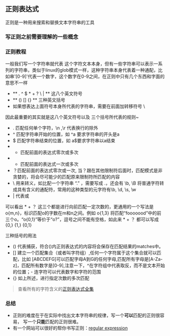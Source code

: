 ## 正则表达式
正则是一种用来搜索和替换文本字符串的工具

### 写正则之前需要理解的一些概念


### 正则教程
一般我们写一个字符串就代表 这个字符文本本身，但有一些字符串可以表示一系列的字符串，类似于linux的glob模式一样，这种字符串本身代表着一种通配，比如串'[0-9]'代表一个数字，这个数字在0-9之间，在正则中只有几个东西和字面的意思不一样
+ ** . ^ $ * + ? \ | ** 这八个英文符号
+ ** () [] {} ** 三种英文括号
+ 如果想表达上面符号本身所代表的字符串，需要在前面加转移符号 \

因此最重要的其实就是这八个英文符号以及 三个括号所代表的规则~

+ . 匹配任何单个字符，\n ,\r 代表换行的除外
+ ^ 匹配字符串开始的位置，如 ^a 要求字符串的开头是a
+ $ 匹配字符串结束的位置，如 a$要求字符串以a结束
+ * 匹配前面的表达式零次或多次 
+ + 匹配前面的表达式一次或多次 
+ ？匹配前面的表达式零次或一次, 当？跟在其他限制符后面时，匹配模式是非贪婪的，将会尽可能少的匹配原来限制符所匹配的内容
+ \ 用来转义，如比配一个字符串 “.” ，需要写成 \.，还会有 \b, \B 将普通字符转成具有含义的通配符，常用的这种类型的元字符有\b, \d, \s, \w
+ | 代表或

可以看出 * + ？ 这三个都是进行向前匹配一定次数的，更通用的一个写法是o{m,n}，标识匹配o的字数在m和n之间。例如 o{1,3} 将匹配“fooooood”中的前三个o。“o{0,1}”等价于“o?”，逗号之间不能有空格，如此来 * + ？ 都可以写成{0,} {1,} {0,1}

三种括号的用法
+ () 代表捕获，符合()内正则表达式的内容将会保存在匹配结果的matches中。
+ [] 建立一个匹配集合（或者叫字符组）,任何一个字符属于这个集合就可以匹配，比如 [ABCDEFG]可以匹配字母A到G的任何字母,匹配所有字母是[A-Za-z]，匹配所有数字是[0-9],注意一下，^在字符组中代表取反，而不是文本开始的位置；- 连字符可以代表数字和字符的范围
+ {} 如上所述，进行指定次数的多次匹配

> 查看所有的字符含义的[正则表达式全集](http://tool.oschina.net/uploads/apidocs/jquery/regexp.html)

### 总结
+ 正则的难度在于在实际中找出文本字符串的规律，写一个**可以**匹配的正则很容易， 写一个**只能**匹配的正则很难。
+ 有一个网站可以很好的帮你书写正则：[regular expression](https://regex101.com/r/mAMqdZ/1/)




